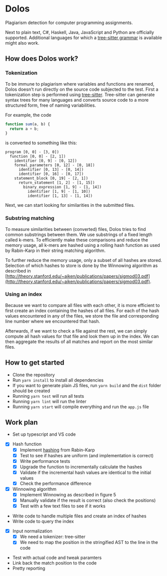 # Dolos

Plagiarism detection for computer programming assignments.

Next to plain text, C#, Haskell, Java, JavaScript and Python are officially supported. Additional languages for which a [tree-sitter grammar](https://yarnpkg.com/en/packages?q=tree-sitter-) is available might also work.

## How does Dolos work?

### Tokenization

To be immune to plagiarism where variables and functions are renamed, Dolos doesn't run directly on the source code subjected to the test. First a tokenization step is performed using [tree-sitter](http://tree-sitter.github.io/tree-sitter/). Tree-sitter can generate syntax trees for many languages and converts source code to a more structured form, free of naming variabilities.

For example, the code

```javascript
function sum(a, b) {
  return a + b;
}
```

is converted to something like this:

```
program [0, 0] - [3, 0])
  function [0, 0] - [2, 1])
    identifier [0, 9] - [0, 12])
    formal_parameters [0, 12] - [0, 18])
      identifier [0, 13] - [0, 14])
      identifier [0, 16] - [0, 17])
    statement_block [0, 19] - [2, 1])
      return_statement [1, 2] - [1, 15])
        binary_expression [1, 9] - [1, 14])
          identifier [1, 9] - [1, 10])
          identifier [1, 13] - [1, 14])
```

Next, we can start looking for similarities in the submitted files.

### Substring matching

To measure similarities between (converted) files, Dolos tries to find common substrings between them.
We use substrings of a fixed length called k-mers. To efficiently make these comparisons and reduce the memory usage, all k-mers are hashed using a rolling hash function as used by Rabin-Karp in their string matching algorithm.

To further reduce the memory usage, only a subset of all hashes are stored. Selection of which hashes to store is done by the Winnowing algorithm as described in [http://theory.stanford.edu/~aiken/publications/papers/sigmod03.pdf](http://theory.stanford.edu/~aiken/publications/papers/sigmod03.pdf).

### Using an index

Because we want to compare all files with each other, it is more efficient to first create an index containing the hashes of all files. For each of the hash values encountered in any of the files, we store the file and corresponding line number where we encountered that hash.

Afterwards, if we want to check a file against the rest, we can simply compute all hash values for that file and look them up in the index. We can then aggregate the results of all matches and report on the most similar files.

## How to get started

- Clone the repository
- Run `yarn install` to install all dependencies
- If you want to generate plain JS files, run `yarn build` and the `dist` folder should be created
- Running `yarn test` will run all tests
- Running `yarn lint` will run the linter
- Running `yarn start` will compile everything and run the `app.js` file

## Work plan

- Set up typescript and VS code
- [x] Hash function
  - [x] Implement [hashing](https://en.wikipedia.org/wiki/Rabin%E2%80%93Karp_algorithm#Hash_function_used) from Rabin-Karp
  - [x] Test to see if hashes are uniform (and implementation is correct)
  - [x] Write performance tests
  - [x] Upgrade the function to incrementally calculate the hashes
  - [x] Validate if the incremental hash values are identical to the initial values
  - [x] Check the performance difference
- [x] Winnowing algorithm
  - [x] Implement Winnowing as described in figure 5
  - [x] Manually validate if the result is correct (also check the positions)
  - [x] Test with a few text files to see if it works
- Write code to handle multiple files and create an index of hashes
- Write code to query the index
- [x] Input normalization
  - [x] We need a tokenizer: tree-sitter
  - [x] We need to map the position in the stringified AST to the line in the code
- Test with actual code and tweak paramters
- Link back the match position to the code
- Pretty reporting
